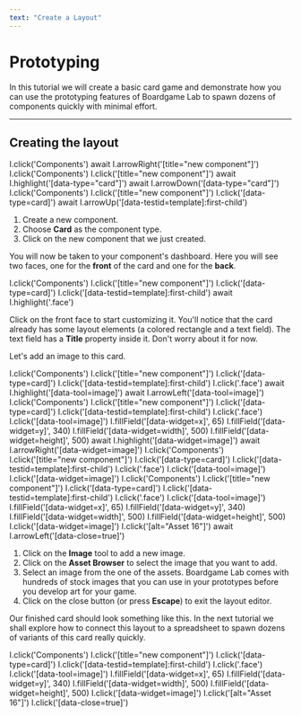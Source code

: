 ```yaml
---
text: "Create a Layout"
---
```


<script>
  import Carousel from "../../../Carousel.svelte";
</script>

# Prototyping

In this tutorial we will create a basic card game and demonstrate how you can use the prototyping features
of Boardgame Lab to spawn dozens of components quickly with minimal effort.

---

## Creating the layout

<Carousel play={false}>
  <screenshot>
    I.click('Components')
    await I.arrowRight('[title="new component"]')
  </screenshot>

  <screenshot>
    I.click('Components')
    I.click('[title="new component"]')
    await I.highlight('[data-type="card"]')
    await I.arrowDown('[data-type="card"]')
  </screenshot>

  <screenshot>
    I.click('Components')
    I.click('[title="new component"]')
    I.click('[data-type=card]')
    await I.arrowUp('[data-testid=template]:first-child')
  </screenshot>
</Carousel>

1. Create a new component.
1. Choose **Card** as the component type.
1. Click on the new component that we just created.


You will now be taken to your component's dashboard.
Here you will see two faces, one for the **front** of the card
and one for the **back**.

<screenshot>
  I.click('Components')
  I.click('[title="new component"]')
  I.click('[data-type=card]')
  I.click('[data-testid=template]:first-child')
  await I.highlight('.face')
</screenshot>

Click on the front face to start customizing it.
You'll notice that the card already has some layout elements (a colored rectangle and a text field).
The text field has a **Title** property inside it. Don't worry about it for now.

Let's add an image to this card.

<Carousel play={false}>
  <screenshot of="#workspace">
    I.click('Components')
    I.click('[title="new component"]')
    I.click('[data-type=card]')
    I.click('[data-testid=template]:first-child')
    I.click('.face')
    await I.highlight('[data-tool=image]')
    await I.arrowLeft('[data-tool=image]')
  </screenshot>

  <screenshot of="#workspace">
    I.click('Components')
    I.click('[title="new component"]')
    I.click('[data-type=card]')
    I.click('[data-testid=template]:first-child')
    I.click('.face')
    I.click('[data-tool=image]')
    I.fillField('[data-widget=x]', 65)
    I.fillField('[data-widget=y]', 340)
    I.fillField('[data-widget=width]', 500)
    I.fillField('[data-widget=height]', 500)
    await I.highlight('[data-widget=image]')
    await I.arrowRight('[data-widget=image]')
  </screenshot>

  <screenshot>
    I.click('Components')
    I.click('[title="new component"]')
    I.click('[data-type=card]')
    I.click('[data-testid=template]:first-child')
    I.click('.face')
    I.click('[data-tool=image]')
    I.click('[data-widget=image]')
  </screenshot>

  <screenshot of="#workspace">
    I.click('Components')
    I.click('[title="new component"]')
    I.click('[data-type=card]')
    I.click('[data-testid=template]:first-child')
    I.click('.face')
    I.click('[data-tool=image]')
    I.fillField('[data-widget=x]', 65)
    I.fillField('[data-widget=y]', 340)
    I.fillField('[data-widget=width]', 500)
    I.fillField('[data-widget=height]', 500)
    I.click('[data-widget=image]')
    I.click('[alt="Asset 16"]')
    await I.arrowLeft('[data-close=true]')
  </screenshot>
</Carousel>

1. Click on the **Image** tool to add a new image.
1. Click on the **Asset Browser** to select the image that you want to add.
1. Select an image from the one of the assets. Boardgame Lab comes with hundreds of stock images that you can use in your prototypes before you develop art for your game.
1. Click on the close button (or press **Escape**) to exit the layout editor.

Our finished card should look something like this. In the next tutorial we shall explore how to connect this
layout to a spreadsheet to spawn dozens of variants of this card really quickly.

<screenshot of=".face" width="200">
  I.click('Components')
  I.click('[title="new component"]')
  I.click('[data-type=card]')
  I.click('[data-testid=template]:first-child')
  I.click('.face')
  I.click('[data-tool=image]')
  I.fillField('[data-widget=x]', 65)
  I.fillField('[data-widget=y]', 340)
  I.fillField('[data-widget=width]', 500)
  I.fillField('[data-widget=height]', 500)
  I.click('[data-widget=image]')
  I.click('[alt="Asset 16"]')
  I.click('[data-close=true]')
</screenshot>
